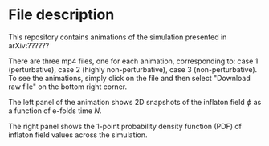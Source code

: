 # File description

This repository contains animations of the simulation presented in arXiv:??????

There are three mp4 files, one for each animation, corresponding to: case 1 (perturbative), case 2 (highly non-perturbative), case 3 (non-perturbative). To see the animations, simply click on the file and then select "Download raw file" on the bottom right corner.

The left panel of the animation shows 2D snapshots of the inflaton field $\phi$ as a function of e-folds time $N$. 

The right panel shows the 1-point probability density function (PDF) of inflaton field values across the simulation.



